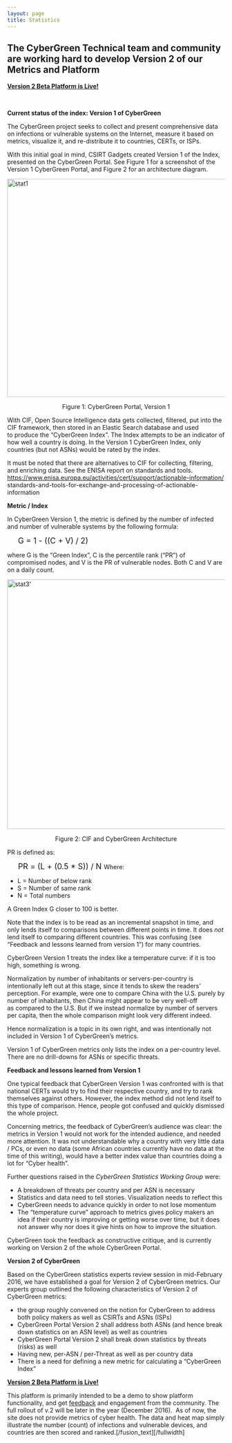 ```yaml
---
layout: page
title: Statistics
---
```


<h2><strong>The CyberGreen Technical team and community are working hard to develop Version 2 of our Metrics and Platform</strong></h2>
<a href="http://stats.cybergreen.net"><b>Version 2 Beta Platform is Live!</b></a>

&nbsp;

<strong>Current status of the index: Version 1 of CyberGreen </strong>

The CyberGreen project seeks to collect and present comprehensive data on infections or vulnerable systems on the Internet, measure it based on metrics, visualize it, and re-distribute it to countries, CERTs, or ISPs.

With this initial goal in mind, CSIRT Gadgets created Version 1 of the Index, presented on the CyberGreen Portal. See Figure 1 for a screenshot of the Version 1 CyberGreen Portal, and Figure 2 for an architecture diagram.

<img class="size-full wp-image-266 aligncenter" src="https://cybergreennet.ipage.com/wp-content/uploads/2016/04/stat1.png" alt="stat1" width="717" height="504" />
<p style="text-align: center;">Figure 1: CyberGreen Portal, Version 1</p>
With CIF, Open Source Intelligence data gets collected, filtered, put into the CIF framework, then stored in an Elastic Search database and used to produce the “CyberGreen Index”. The Index attempts to be an indicator of how well a country is doing. In the Version 1 CyberGreen Index, only countries (but not ASNs) would be rated by the index.

It must be noted that there are alternatives to CIF for collecting, filtering, and enriching data. See the ENISA report on standards and tools. https://www.enisa.europa.eu/activities/cert/support/actionable-information/ standards-and-tools-for-exchange-and-processing-of-actionable-information

<strong>Metric / Index </strong>

In CyberGreen Version 1, the metric is defined by the number of infected and number of vulnerable systems by the following formula:

<span style="font-size: 18px; padding-left: 25px;">G = 1 - ((C + V) / 2)</span>

where G is the “Green Index”, C is the percentile rank (“PR”) of compromised nodes, and V is the PR of vulnerable nodes. Both C and V are on a daily count.

<img class="aligncenter wp-image-264 size-full" src="https://cybergreennet.ipage.com/wp-content/uploads/2016/04/stat3.png" alt="stat3'" width="717" height="577" />
<p style="text-align: center;">Figure 2: CIF and CyberGreen Architecture</p>
PR is defined as:

<span style="font-size: 18px; padding-left: 25px;">PR = (L + (0.5 * S)) / N
</span>
Where:
<ul>
 	<li>L = Number of below rank</li>
 	<li>S = Number of same rank</li>
 	<li>N = Total numbers</li>
</ul>
A Green Index G closer to 100 is better.

Note that the index is to be read as an incremental snapshot in time, and only lends itself to comparisons between different points in time. It does <em>not </em>lend itself to comparing different countries. This was confusing (see “Feedback and lessons learned from version 1”) for many countries.

CyberGreen Version 1 treats the index like a temperature curve: if it is too high, something is wrong.

Normalization by number of inhabitants or servers-per-country is intentionally left out at this stage, since it tends to skew the readers’ perception. For example, were one to compare China with the U.S. purely by number of inhabitants, then China might appear to be very well-off as compared to the U.S. But if we instead normalize by number of servers per capita, then the whole comparison might look very different indeed.

Hence normalization is a topic in its own right, and was intentionally not included in Version 1 of CyberGreen’s metrics.

Version 1 of CyberGreen metrics only lists the index on a per-country level. There are no drill-downs for ASNs or specific threats.

<strong>Feedback and lessons learned from Version 1 </strong>

One typical feedback that CyberGreen Version 1 was confronted with is that national CERTs would try to find their respective country, and try to rank themselves against others. However, the index method did not lend itself to this type of comparison. Hence, people got confused and quickly dismissed the whole project.

Concerning metrics, the feedback of CyberGreen’s audience was clear: the metrics in Version 1 would not work for the intended audience, and needed more attention. It was not understandable why a country with very little data / PCs, or even no data (some African countries currently have no data at the time of this writing), would have a better index value than countries doing a lot for “Cyber health”.

Further questions raised in the <em>CyberGreen Statistics Working Group</em> were:
<ul>
 	<li>A breakdown of threats per country and per ASN is necessary</li>
 	<li>Statistics and data need to tell stories. Visualization needs to reflect this</li>
 	<li>CyberGreen needs to advance quickly in order to not lose momentum</li>
 	<li>The “temperature curve” approach to metrics gives policy makers an idea if their country is improving or getting worse over time, but it does not answer why nor does it give hints on how to improve the situation.</li>
</ul>
CyberGreen took the feedback as constructive critique, and is currently working on Version 2 of the whole CyberGreen Portal.

<strong>Version 2 of CyberGreen </strong>

Based on the CyberGreen statistics experts review session in mid-February 2016, we have established a goal for Version 2 of CyberGreen metrics. Our experts group outlined the following characteristics of Version 2 of CyberGreen metrics:
<ul>
 	<li>the group roughly convened on the notion for CyberGreen to address both policy makers as well as CSIRTs and ASNs (ISPs)</li>
 	<li>CyberGreen Portal Version 2 shall address both ASNs (and hence break down statistics on an ASN level) as well as countries</li>
 	<li>CyberGreen Portal Version 2 shall break down statistics by threats (risks) as well</li>
 	<li>Having new, per-ASN / per-Threat as well as per country data</li>
 	<li>There is a need for defining a new metric for calculating a “CyberGreen Index”</li>
</ul>
<a href="http://stats.cybergreen.net"><b>Version 2 Beta Platform is Live!</b></a>

<span style="font-weight: 400;">This platform is primarily intended to be a demo to show platform functionality, and</span><span style="font-weight: 400;"> get <a href="https://www.cybergreen.net/contact/">feedback</a> and engagement from the community. The full rollout of v.2 will be later in the year (December 2016).  </span><span style="font-weight: 400;">As of now, the site does not provide metrics of cyber health. The data and heat map simply illustrate the number (count) of infections and vulnerable devices, and countries are then scored and ranked.</span>[/fusion_text][/fullwidth]
